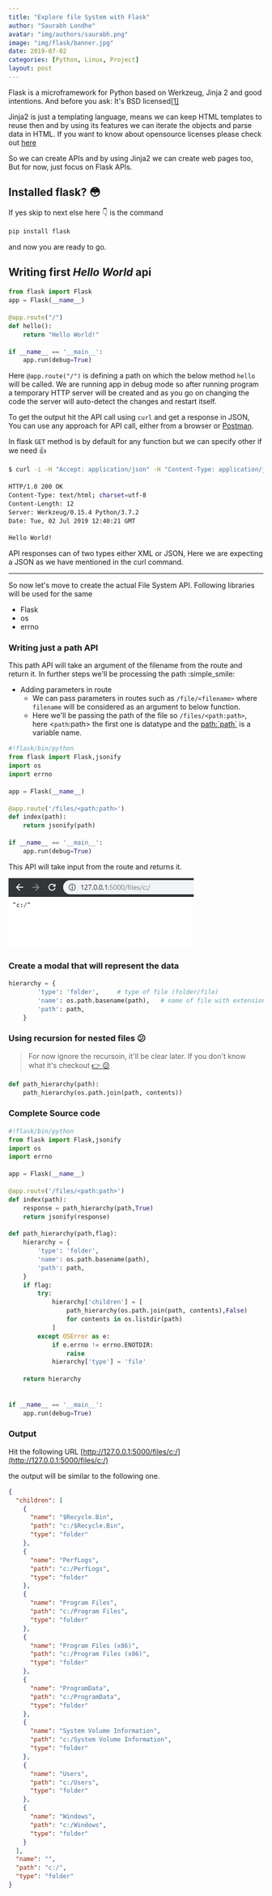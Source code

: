 ```yaml
---
title: "Explore file System with Flask"
author: "Saurabh Londhe"
avatar: "img/authors/saurabh.png"
image: "img/flask/banner.jpg"
date: 2019-07-02
categories: [Python, Linux, Project]
layout: post
---
```


Flask is a microframework for Python based on Werkzeug, Jinja 2 and good intentions. And before you ask: It's BSD licensed[[1]](http://flask.pocoo.org/)

Jinja2 is just a templating language, means we can keep HTML templates to reuse then and by using its features we can iterate the objects and parse data in HTML.
If you want to know about opensource licenses please check out [here](https://opensource.org/licenses)

So we can create APIs and by using Jinja2 we can create web pages too, But for now, just focus on Flask APIs.

## Installed flask? :flushed:

If yes skip to next else here :point_down: is the command

```sh
pip install flask
```

and now you are ready to go.

## Writing first _Hello World_ api

```python
from flask import Flask
app = Flask(__name__)

@app.route("/")
def hello():
    return "Hello World!"

if __name__ == '__main__':
    app.run(debug=True)
```

Here `@app.route("/")` is defining a path on which the below method `hello` will be called. We are running app in debug mode so after running program a temporary HTTP server will be created and as you go on changing the code the server will auto-detect the changes and restart itself.

To get the output hit the API call using `curl` and get a response in JSON,
You can use any approach for API call, either from a browser or [Postman](https://www.getpostman.com/downloads/).

In flask `GET` method is by default for any function but we can specify other if we need :+1:

```sh
$ curl -i -H "Accept: application/json" -H "Content-Type: application/json" -X GET http://localhost:5000/

HTTP/1.0 200 OK
Content-Type: text/html; charset=utf-8
Content-Length: 12
Server: Werkzeug/0.15.4 Python/3.7.2
Date: Tue, 02 Jul 2019 12:40:21 GMT

Hello World!
```

API responses can of two types either XML or JSON, Here we are expecting a JSON as we have mentioned in the curl command.

---

So now let's move to create the actual File System API.
Following libraries will be used for the same

- Flask
- os
- errno

### Writing just a path API

This path API will take an argument of the filename from the route and return it.
In further steps we'll be processing the path :simple_smile:

- Adding parameters in route
  - We can pass parameters in routes such as `/file/<filename>` where `filename` will be considered as an argument to below function.
  - Here we'll be passing the path of the file so `/files/<path:path>`, here <`path`:path> the first one is datatype and the <path:`path`> is a variable name.

```python
#!flask/bin/python
from flask import Flask,jsonify
import os
import errno

app = Flask(__name__)

@app.route('/files/<path:path>')
def index(path):
	return jsonify(path)

if __name__ == '__main__':
    app.run(debug=True)
```

This API will take input from the route and returns it.

![Basic Path API](/img/flask/1.png)

### Create a modal that will represent the data

```python
hierarchy = {
        'type': 'folder',     # type of file (folder/file)
        'name': os.path.basename(path),   # name of file with extension
        'path': path,
    }
```

### Using recursion for nested files :confused:

> For now ignore the recursoin, it'll be clear later. If you don't know what it's checkout [:point_right: :confused:](https://www.google.com/search?q=recursion)

```python
def path_hierarchy(path):
    path_hierarchy(os.path.join(path, contents))
```

### Complete Source code

```python
#!flask/bin/python
from flask import Flask,jsonify
import os
import errno

app = Flask(__name__)

@app.route('/files/<path:path>')
def index(path):
    response = path_hierarchy(path,True)
    return jsonify(response)

def path_hierarchy(path,flag):
    hierarchy = {
        'type': 'folder',
        'name': os.path.basename(path),
        'path': path,
    }
    if flag:
        try:
            hierarchy['children'] = [
                path_hierarchy(os.path.join(path, contents),False)
                for contents in os.listdir(path)
            ]
        except OSError as e:
            if e.errno != errno.ENOTDIR:
                raise
            hierarchy['type'] = 'file'

    return hierarchy


if __name__ == '__main__':
    app.run(debug=True)
```

### Output

Hit the following URL
[http://127.0.0.1:5000/files/c:/](http://127.0.0.1:5000/files/c:/)

the output will be similar to the following one.

```json
{
  "children": [
    {
      "name": "$Recycle.Bin",
      "path": "c:/$Recycle.Bin",
      "type": "folder"
    },
    {
      "name": "PerfLogs",
      "path": "c:/PerfLogs",
      "type": "folder"
    },
    {
      "name": "Program Files",
      "path": "c:/Program Files",
      "type": "folder"
    },
    {
      "name": "Program Files (x86)",
      "path": "c:/Program Files (x86)",
      "type": "folder"
    },
    {
      "name": "ProgramData",
      "path": "c:/ProgramData",
      "type": "folder"
    },
    {
      "name": "System Volume Information",
      "path": "c:/System Volume Information",
      "type": "folder"
    },
    {
      "name": "Users",
      "path": "c:/Users",
      "type": "folder"
    },
    {
      "name": "Windows",
      "path": "c:/Windows",
      "type": "folder"
    }
  ],
  "name": "",
  "path": "c:/",
  "type": "folder"
}
```
